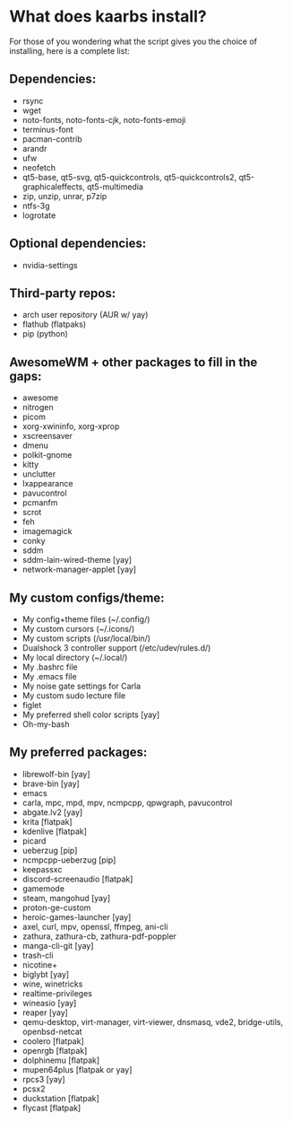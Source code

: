 # What does kaarbs install?
For those of you wondering what the script gives you the choice of installing, here is a complete list:
## Dependencies:
- rsync
- wget
- noto-fonts, noto-fonts-cjk, noto-fonts-emoji
- terminus-font
- pacman-contrib
- arandr
- ufw
- neofetch
- qt5-base, qt5-svg, qt5-quickcontrols, qt5-quickcontrols2, qt5-graphicaleffects, qt5-multimedia
- zip, unzip, unrar, p7zip
- ntfs-3g
- logrotate

## Optional dependencies:
- nvidia-settings

## Third-party repos:
- arch user repository (AUR w/ yay)
- flathub (flatpaks)
- pip (python)

## AwesomeWM + other packages to fill in the gaps:
- awesome
- nitrogen
- picom
- xorg-xwininfo, xorg-xprop
- xscreensaver
- dmenu
- polkit-gnome
- kitty
- unclutter
- lxappearance
- pavucontrol
- pcmanfm
- scrot
- feh
- imagemagick
- conky
- sddm
- sddm-lain-wired-theme [yay]
- network-manager-applet [yay]

## My custom configs/theme:
- My config+theme files (~/.config/)
- My custom cursors (~/.icons/)
- My custom scripts (/usr/local/bin/)
- Dualshock 3 controller support (/etc/udev/rules.d/)
- My local directory (~/.local/)
- My .bashrc file
- My .emacs file
- My noise gate settings for Carla
- My custom sudo lecture file
- figlet
- My preferred shell color scripts [yay]
- Oh-my-bash

## My preferred packages:
- librewolf-bin [yay]
- brave-bin [yay]
- emacs
- carla, mpc, mpd, mpv, ncmpcpp, qpwgraph, pavucontrol
- abgate.lv2 [yay]
- krita [flatpak]
- kdenlive [flatpak]
- picard
- ueberzug [pip]
- ncmpcpp-ueberzug [pip]
- keepassxc
- discord-screenaudio [flatpak]
- gamemode
- steam, mangohud [yay]
- proton-ge-custom
- heroic-games-launcher [yay]
- axel, curl, mpv, openssl, ffmpeg, ani-cli
- zathura, zathura-cb, zathura-pdf-poppler
- manga-cli-git [yay]
- trash-cli
- nicotine+
- biglybt [yay]
- wine, winetricks
- realtime-privileges
- wineasio [yay]
- reaper [yay]
- qemu-desktop, virt-manager, virt-viewer, dnsmasq, vde2, bridge-utils, openbsd-netcat
- coolero [flatpak]
- openrgb [flatpak]
- dolphinemu [flatpak]
- mupen64plus [flatpak or yay]
- rpcs3 [yay]
- pcsx2
- duckstation [flatpak]
- flycast [flatpak]
